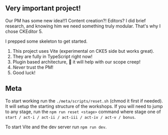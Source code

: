 ## Very important project!

Our PM has some new idea!!1 Content creation?! Editors? I did brief research, and knowing him we need something truly modular. That's why I chose CKEditor 5.

I prepped some skeleton to get started.

1. This project uses Vite (experimental on CKE5 side but works great).
2. They are fully in TypeScript right now!
3. Plugin based architecture, 🤞 it will help with our scope creep!
4. _Never_ trust the PM!
5. Good luck!

## Meta

To start working run the `./meta/scripts/reset.sh` (chmod it first if needed). It will setup the starting structure of the workshops. If you will need to jump to any stage, run the `npm run reset <stage>` command where stage one of `start / act-i / act-ii / act-iii / act-iv / act-v / bonus`.

To start Vite and the dev server run `npm run dev`.
